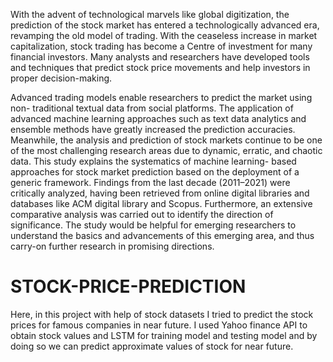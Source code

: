With the advent of technological marvels like global digitization, the prediction of the stock market has entered a technologically advanced era, revamping the old model of trading. With the ceaseless increase in market capitalization, stock trading has become a Centre of investment for many financial investors. Many analysts and researchers have developed tools and techniques that predict stock price movements and help investors in proper decision-making.

Advanced trading models enable researchers to predict the market using non- traditional textual data from social platforms. The application of advanced machine learning approaches such as text data analytics and ensemble methods have greatly increased the prediction accuracies. Meanwhile, the analysis and prediction of stock markets continue to be one of the most challenging research areas due to dynamic, erratic, and chaotic data. This study explains the systematics of machine learning- based approaches for stock market prediction based on the deployment of a generic framework. Findings from the last decade (2011–2021) were critically analyzed, having been retrieved from online digital libraries and databases like ACM digital library and Scopus. Furthermore, an extensive comparative analysis was carried out to identify the direction of significance. The study would be helpful for emerging researchers to understand the basics and advancements of this emerging area, and thus carry-on further research in promising directions.


# STOCK-PRICE-PREDICTION
Here, in this project with help of stock datasets I tried to predict the stock prices for famous companies in near future. I used Yahoo finance API to obtain stock values and LSTM for training model and testing model and by doing so we can predict approximate values of stock for near future. 
